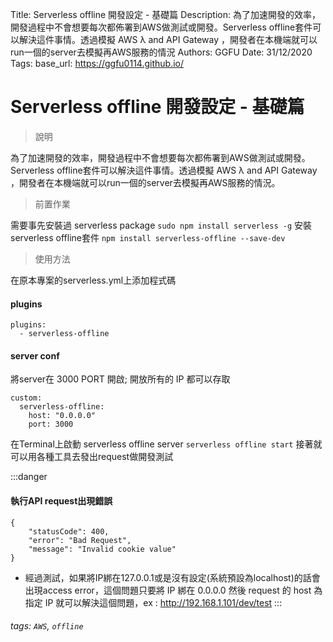Title: Serverless offline 開發設定 - 基礎篇
Description: 為了加速開發的效率，開發過程中不會想要每次都佈署到AWS做測試或開發。Serverless offline套件可以解決這件事情。透過模擬 AWS λ and API Gateway ，開發者在本機端就可以run一個的server去模擬再AWS服務的情況
Authors: GGFU
Date: 31/12/2020
Tags: 
base_url: https://ggfu0114.github.io/


# Serverless offline 開發設定 - 基礎篇
> 說明

為了加速開發的效率，開發過程中不會想要每次都佈署到AWS做測試或開發。Serverless offline套件可以解決這件事情。透過模擬 AWS λ and API Gateway ，開發者在本機端就可以run一個的server去模擬再AWS服務的情況。

> 前置作業

需要事先安裝過 serverless package
` sudo npm install serverless -g `
安裝serverless offline套件
` npm install serverless-offline --save-dev `

> 使用方法

在原本專案的serverless.yml上添加程式碼
#### plugins
```xml=
plugins:
  - serverless-offline
```
 
 
#### server conf
    
將server在 3000 PORT 開啟; 開放所有的 IP 都可以存取
```xml=
custom:
  serverless-offline:
    host: "0.0.0.0"
    port: 3000
```
    
 

在Terminal上啟動 serverless offline server
`serverless offline start`
接著就可以用各種工具去發出request做開發測試

:::danger

#### 執行API request出現錯誤


```javascript=
{
    "statusCode": 400,
    "error": "Bad Request",
    "message": "Invalid cookie value"
}
```
- 經過測試，如果將IP綁在127.0.0.1或是沒有設定(系統預設為localhost)的話會出現access error，這個問題只要將 IP 綁在 0.0.0.0 然後 request 的 host 為指定 IP 就可以解決這個問題，ex : http://192.168.1.101/dev/test 
:::


###### tags: `AWS`, `offline`